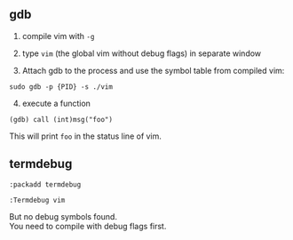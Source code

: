 ## gdb

1. compile vim with `-g`

2. type `vim` (the global vim without debug flags) in separate window

3. Attach gdb to the process and use the symbol table from compiled vim:
```
sudo gdb -p {PID} -s ./vim
```

4. execute a function
```
(gdb) call (int)msg("foo")
```
This will print `foo` in the status line of vim.

## termdebug

```
:packadd termdebug
```

```
:Termdebug vim
```

But no debug symbols found.\
You need to compile with debug flags first.
